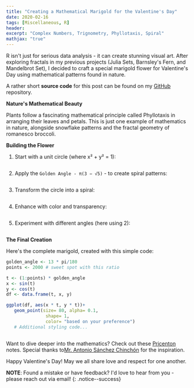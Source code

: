 ```yaml
---
title: "Creating a Mathematical Marigold for the Valentine's Day"
date: 2020-02-16
tags: [Miscellaneous, R]
header:
excerpt: "Complex Numbers, Trignometry, Phyllotaxis, Spiral"
mathjax: "true"
---
```

R isn't just for serious data analysis - it can create stunning visual art. After exploring fractals in my previous projects (Julia Sets, Barnsley's Fern, and Mandelbrot Set), I decided to craft a special marigold flower for Valentine's Day using mathematical patterns found in nature. 

A rather short **source code** for this post can be found on my [GitHub](https://github.com/mihirp161/MarigoldPhyllotaxis_r) repository.

**Nature's Mathematical Beauty**

Plants follow a fascinating mathematical principle called Phyllotaxis in arranging their leaves and petals. This is just one example of mathematics in nature, alongside snowflake patterns and the fractal geometry of romanesco broccoli.


**Building the Flower**

1. Start with a unit circle (where x² + y² = 1): <p align="center"><img src="{{ site.url }}{{ site.baseurl }}/images/marigold/circle.png" alt=""></p>
2. Apply the `Golden Angle - π(3 − √5)` - to create spiral patterns: <p align="center"><img src="{{ site.url }}{{ site.baseurl }}/images/marigold/Golden_Angle.png" alt=""></p>
3. Transform the circle into a spiral: <p align="center"><img src="{{ site.url }}{{ site.baseurl }}/images/marigold/spiral.png" alt=""></p>
4. Enhance with color and transparency: <p align="center"><img src="{{ site.url }}{{ site.baseurl }}/images/marigold/spiral_gold.png" alt=""></p>
5. Experiment with different angles (here using 2): <p align="center"><img src="{{ site.url }}{{ site.baseurl }}/images/marigold/angled_spiral.png" alt=""></p>


**The Final Creation**

Here's the complete marigold, created with this simple code:

```r
golden_angle <- 13 * pi/180
points <- 2000 # sweet spot with this ratio

t <- (1:points) * golden_angle
x <- sin(t)
y <- cos(t)
df <- data.frame(t, x, y)

ggplot(df, aes(x * t, y * t))+ 
   geom_point(size= 80, alpha= 0.1, 
               shape= 1, 
               color= "based on your preference")
   # Additional styling code...          
```
<p align="center"><img src="{{ site.url }}{{ site.baseurl }}/images/marigold/Phyllotaxis_fatima.png" alt=""></p>

Want to dive deeper into the mathematics? Check out these [Pricenton](https://www.princeton.edu/~akosmrlj/MAE545_S2017/lecture12_slides.pdf) notes. Special thanks to[Mr. Antonio Sánchez Chinchón](http://fronkonstin.com/) for the inspiration.

Happy Valentine's Day! May we all share love and respect for one another.


**NOTE**: Found a mistake or have feedback? I'd love to hear from you - please reach out via email!
{: .notice--success}
